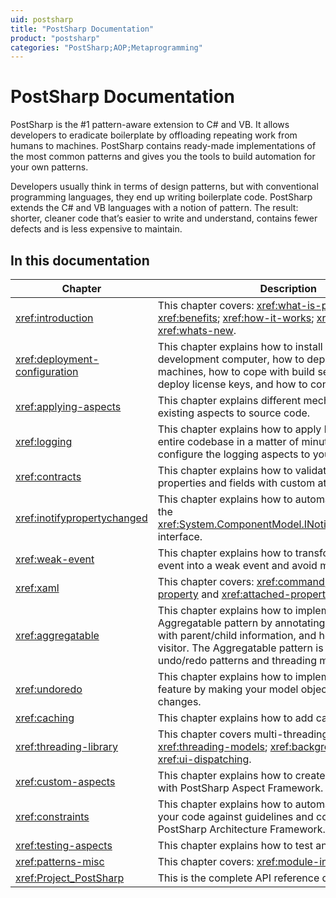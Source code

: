 ```yaml
---
uid: postsharp
title: "PostSharp Documentation"
product: "postsharp"
categories: "PostSharp;AOP;Metaprogramming"
---
```

# PostSharp Documentation

PostSharp is the #1 pattern-aware extension to C# and VB. It allows developers to eradicate boilerplate by offloading repeating work from humans to machines. PostSharp contains ready-made implementations of the most common patterns and gives you the tools to build automation for your own patterns.

Developers usually think in terms of design patterns, but with conventional programming languages, they end up writing boilerplate code. PostSharp extends the C# and VB languages with a notion of pattern. The result: shorter, cleaner code that’s easier to write and understand, contains fewer defects and is less expensive to maintain.


## In this documentation

| Chapter | Description |
|---------|-------------|
| <xref:introduction> | This chapter covers: <xref:what-is-postsharp>; <xref:benefits>; <xref:how-it-works>; <xref:getting-started>; <xref:whats-new>.  |
| <xref:deployment-configuration> | This chapter explains how to install PostSharp on your development computer, how to deploy it to end-user machines, how to cope with build servers, how to deploy license keys, and how to configure PostSharp. |
| <xref:applying-aspects> | This chapter explains different mechanism to add existing aspects to source code. |
| <xref:logging> | This chapter explains how to apply logging to your entire codebase in a matter of minutes, and how to configure the logging aspects to your needs. |
| <xref:contracts> | This chapter explains how to validate parameters, properties and fields with custom attributes. |
| <xref:inotifypropertychanged> | This chapter explains how to automatically implement the <xref:System.ComponentModel.INotifyPropertyChanged> interface.  |
| <xref:weak-event> | This chapter explains how to transform a plain C# event into a weak event and avoid memory leaks. |
| <xref:xaml> | This chapter covers: <xref:command>, <xref:dependency-property> and <xref:attached-property>.  |
| <xref:aggregatable> | This chapter explains how to implement the Aggregatable pattern by annotating an object model with parent/child information, and how to implement a visitor. The Aggregatable pattern is the base of undo/redo patterns and threading models. |
| <xref:undoredo> | This chapter explains how to implement an undo/redo feature by making your model objects record their changes. |
| <xref:caching> | This chapter explains how to add caching to your code. |
| <xref:threading-library> | This chapter covers multi-threading aspects: <xref:threading-models>; <xref:background-dispatching>; <xref:ui-dispatching>.  |
| <xref:custom-aspects> | This chapter explains how to create your own aspects with PostSharp Aspect Framework. |
| <xref:constraints> | This chapter explains how to automatically validate your code against guidelines and conventions using PostSharp Architecture Framework. |
| <xref:testing-aspects> | This chapter explains how to test and debug aspects. |
| <xref:patterns-misc> | This chapter covers: <xref:module-initializer>.  |
| <xref:Project_PostSharp> | This is the complete API reference documentation. |

